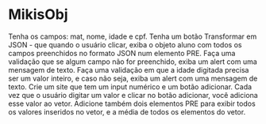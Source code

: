 # MikisObj

Tenha os campos: mat, nome, idade e cpf.
Tenha um botão Transformar em JSON - que quando o usuário clicar, exiba o objeto aluno com todos os campos preenchidos no formato JSON num elemento PRE.
Faça uma validação que se algum campo não for preenchido, exiba um alert com uma mensagem de texto.
Faça uma validação em que a idade digitada precisa ser um valor inteiro, e caso não seja, exiba um alert com uma mensagem de texto.
Crie um site que tem um input numérico e um botão adicionar.
Cada vez que o usuário digitar um valor e clicar no botão adicionar, você adiciona esse valor ao vetor.
Adicione também dois elementos PRE para exibir todos os valores inseridos no vetor, e a média de todos os elementos do vetor.
